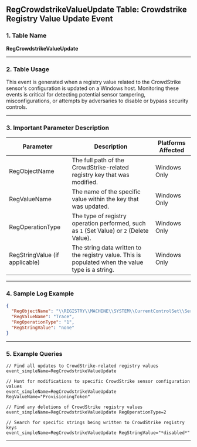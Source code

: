 ## RegCrowdstrikeValueUpdate Table: Crowdstrike Registry Value Update Event

### 1. Table Name
**RegCrowdstrikeValueUpdate**

---

### 2. Table Usage
This event is generated when a registry value related to the CrowdStrike sensor's configuration is updated on a Windows host. Monitoring these events is critical for detecting potential sensor tampering, misconfigurations, or attempts by adversaries to disable or bypass security controls.

---

### 3. Important Parameter Description

| Parameter | Description | Platforms Affected |
|---|---|---|
| RegObjectName | The full path of the CrowdStrike-related registry key that was modified. | Windows Only |
| RegValueName | The name of the specific value within the key that was updated. | Windows Only |
| RegOperationType | The type of registry operation performed, such as `1` (Set Value) or `2` (Delete Value). | Windows Only |
| RegStringValue (if applicable) | The string data written to the registry value. This is populated when the value type is a string. | Windows Only |

---

### 4. Sample Log Example

```json
{
  "RegObjectName": "\\REGISTRY\\MACHINE\\SYSTEM\\CurrentControlSet\\Services\\CSAgent\\Sim",
  "RegValueName": "Trace",
  "RegOperationType": "1",
  "RegStringValue": "none"
}
```
---

### 5. Example Queries
```xql
// Find all updates to CrowdStrike-related registry values
event_simpleName=RegCrowdstrikeValueUpdate

// Hunt for modifications to specific CrowdStrike sensor configuration values
event_simpleName=RegCrowdstrikeValueUpdate RegValueName="ProvisioningToken"

// Find any deletions of CrowdStrike registry values
event_simpleName=RegCrowdstrikeValueUpdate RegOperationType=2

// Search for specific strings being written to CrowdStrike registry keys
event_simpleName=RegCrowdstrikeValueUpdate RegStringValue="*disabled*"
```
---